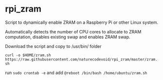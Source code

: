 # rpi_zram
Script to dynamically enable ZRAM on a Raspberry Pi or other Linux system.

Automatically detects the number of CPU cores to allocate to ZRAM computation, disables existing swap and enables ZRAM swap.

Download the script and copy to /usr/bin/ folder

`curl -o $HOME/zram.sh https://raw.githubusercontent.com/naturecodevoid/rpi_zram/master/zram.sh`

run `sudo crontab -e` and add `@reboot /bin/bash /home/ubuntu/zram.sh`

